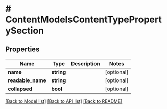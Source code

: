 # # ContentModelsContentTypePropertySection

## Properties

Name | Type | Description | Notes
------------ | ------------- | ------------- | -------------
**name** | **string** |  | [optional]
**readable_name** | **string** |  | [optional]
**collapsed** | **bool** |  | [optional]

[[Back to Model list]](../../README.md#models) [[Back to API list]](../../README.md#endpoints) [[Back to README]](../../README.md)
